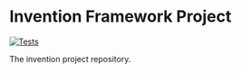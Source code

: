 # Invention Framework Project
[![Tests](https://github.com/onesoft-sudo/invention-project/actions/workflows/php.yml/badge.svg?branch=main)](https://github.com/onesoft-sudo/invention-project/actions/workflows/php.yml)


The invention project repository.
